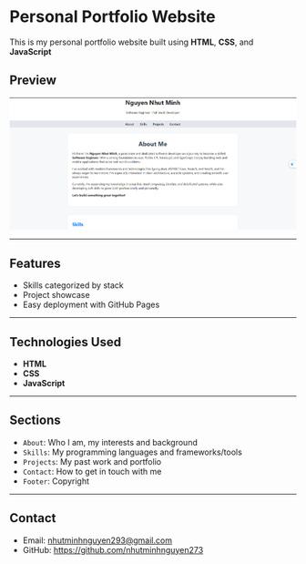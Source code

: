 # Personal Portfolio Website

This is my personal portfolio website built using **HTML**, **CSS**, and **JavaScript**

## Preview
![Portfolio Screenshot](./assets/img/portfolio.png)

---

## Features

- Skills categorized by stack
- Project showcase
- Easy deployment with GitHub Pages

---

## Technologies Used

- **HTML**
- **CSS**
- **JavaScript**

---

## Sections

- `About`: Who I am, my interests and background
- `Skills`: My programming languages and frameworks/tools
- `Projects`: My past work and portfolio
- `Contact`: How to get in touch with me
- `Footer`: Copyright

---

## Contact

- Email: nhutminhnguyen293@gmail.com
- GitHub: https://github.com/nhutminhnguyen273